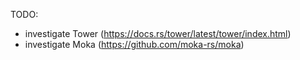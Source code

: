TODO:
- investigate Tower (https://docs.rs/tower/latest/tower/index.html)
- investigate Moka (https://github.com/moka-rs/moka)